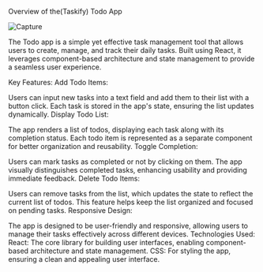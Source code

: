 

Overview of the(Taskify) Todo App

![Capture](https://github.com/user-attachments/assets/a8de2f8a-62dd-479f-8f72-2266a104c98f)

The Todo app is a simple yet effective task management tool that allows users to create, manage, and track their daily tasks. Built using React, it leverages component-based architecture and state management to provide a seamless user experience.

Key Features:
Add Todo Items:

Users can input new tasks into a text field and add them to their list with a button click.
Each task is stored in the app's state, ensuring the list updates dynamically.
Display Todo List:

The app renders a list of todos, displaying each task along with its completion status.
Each todo item is represented as a separate component for better organization and reusability.
Toggle Completion:

Users can mark tasks as completed or not by clicking on them.
The app visually distinguishes completed tasks, enhancing usability and providing immediate feedback.
Delete Todo Items:

Users can remove tasks from the list, which updates the state to reflect the current list of todos.
This feature helps keep the list organized and focused on pending tasks.
Responsive Design:

The app is designed to be user-friendly and responsive, allowing users to manage their tasks effectively across different devices.
Technologies Used:
React: The core library for building user interfaces, enabling component-based architecture and state management.
CSS: For styling the app, ensuring a clean and appealing user interface.
